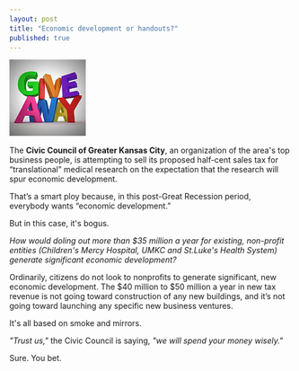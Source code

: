 ```yaml
---
layout: post
title: "Economic development or handouts?"
published: true
---
```


<img src="/img/giveaway.jpg" class="img-responsive" alt="Give Away">

The **Civic Council of Greater Kansas City**, an organization of the area's top business people, is attempting to sell its proposed half-cent sales tax for “translational” medical research on the expectation that the research will spur economic development.

That’s a smart ploy because, in this post-Great Recession period, everybody wants “economic development.”

But in this case, it's bogus.  

<em>How would doling out more than $35 million a year for existing, non-profit entities (Children's Mercy Hospital, UMKC and St.Luke's Health System) generate significant economic development?</em> 

Ordinarily, citizens do not look to nonprofits to generate significant, new economic development. The $40 million to $50 million a year in new tax revenue is not going toward construction of any new buildings, and it’s not going toward launching any specific new business ventures.

It's all based on smoke and mirrors.

_"Trust us,"_ the Civic Council is saying, _"we will spend your money wisely."_

Sure. You bet.
